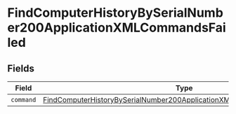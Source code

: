 # FindComputerHistoryBySerialNumber200ApplicationXMLCommandsFailed


## Fields

| Field                                                                                                                                                                         | Type                                                                                                                                                                          | Required                                                                                                                                                                      | Description                                                                                                                                                                   |
| ----------------------------------------------------------------------------------------------------------------------------------------------------------------------------- | ----------------------------------------------------------------------------------------------------------------------------------------------------------------------------- | ----------------------------------------------------------------------------------------------------------------------------------------------------------------------------- | ----------------------------------------------------------------------------------------------------------------------------------------------------------------------------- |
| `command`                                                                                                                                                                     | [FindComputerHistoryBySerialNumber200ApplicationXMLCommandsFailedCommand](../../models/operations/findcomputerhistorybyserialnumber200applicationxmlcommandsfailedcommand.md) | :heavy_minus_sign:                                                                                                                                                            | N/A                                                                                                                                                                           |